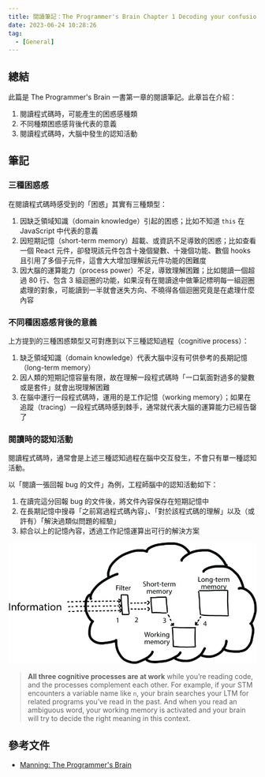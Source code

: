 ```yaml
---
title: 閱讀筆記：The Programmer's Brain Chapter 1 Decoding your confusion while coding
date: 2023-06-24 10:28:26
tag:
  - [General]
---
```


## 總結

此篇是 The Programmer's Brain 一書第一章的閱讀筆記。此章旨在介紹：

1. 閱讀程式碼時，可能產生的困惑感種類
2. 不同種類困惑感背後代表的意義
3. 閱讀程式碼時，大腦中發生的認知活動

## 筆記

### 三種困惑感

在閱讀程式碼時感受到的「困惑」其實有三種類型：

1. 因缺乏領域知識（domain knowledge）引起的困惑；比如不知道 `this` 在 JavaScript 中代表的意義
2. 因短期記憶（short-term memory）超載、或資訊不足導致的困惑；比如查看一個 React 元件，卻發現該元件包含十幾個變數、十幾個功能、數個 hooks 且引用了多個子元件，這會大大增加理解該元件功能的困難度
3. 因大腦的運算能力（process power）不足，導致理解困難；比如閱讀一個超過 80 行、包含 3 組迴圈的功能，如果沒有在閱讀途中做筆記標明每一組迴圈處理的對象，可能讀到一半就會迷失方向、不曉得各個迴圈究竟是在處理什麼內容

### 不同種困惑感背後的意義

上方提到的三種困惑類型又可對應到以下三種認知過程（cognitive process）：

1. 缺乏領域知識（domain knowledge）代表大腦中沒有可供參考的長期記憶（long-term memory）
2. 因人類的短期記憶容量有限，故在理解一段程式碼時「一口氣面對過多的變數或是套件」就會出現理解困難
3. 在腦中運行一段程式碼時，運用的是工作記憶（working memory）；如果在追蹤（tracing）一段程式碼時感到棘手，通常就代表大腦的運算能力已經告罄了

### 閱讀時的認知活動

閱讀程式碼時，通常會是上述三種認知過程在腦中交互發生，不會只有單一種認知活動。

以「閱讀一張回報 bug 的文件」為例，工程師腦中的認知活動如下：

1. 在讀完這分回報 bug 的文件後，將文件內容保存在短期記憶中
2. 在長期記憶中搜尋「之前寫過程式碼內容」、「對於該程式碼的理解」以及（或許有）「解決過類似問題的經驗」
3. 綜合以上的記憶內容，透過工作記憶運算出可行的解決方案

![cognitive process when reading code](/2023/the-programmers-brain-ch1-decoding-your-confusion-while-coding/reading-code-cognitive-process.png)

> **All three cognitive processes are at work** while you’re reading code, and the processes complement each other. For example, if your STM encounters a variable name like `n`, your brain searches your LTM for related programs you’ve read in the past. And when you read an ambiguous word, your working memory is activated and your brain will try to decide the right meaning in this context.

## 參考文件

- [Manning: The Programmer's Brain](https://www.manning.com/books/the-programmers-brain)
